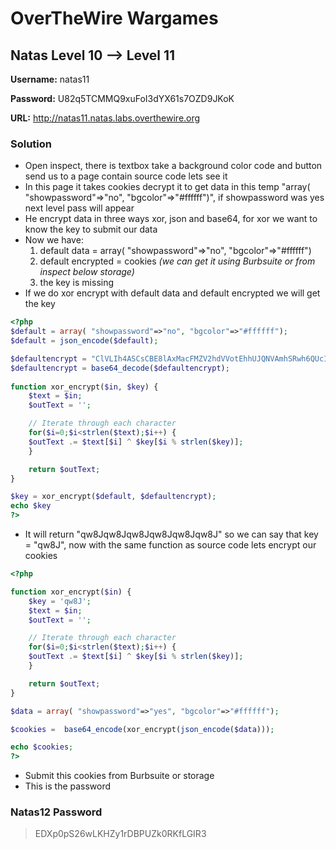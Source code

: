 # OverTheWire Wargames

## Natas Level 10 --> Level 11

**Username:** natas11

**Password:** U82q5TCMMQ9xuFoI3dYX61s7OZD9JKoK 

**URL:**      http://natas11.natas.labs.overthewire.org

### Solution
* Open inspect, there is textbox take a background color code and button send us to a page contain source code lets see it
* In this page it takes cookies decrypt it to get data in this temp "array( "showpassword"=>"no", "bgcolor"=>"#ffffff")", if showpassword was yes next level pass will appear
* He encrypt data in three ways xor, json and base64, for xor we want to know the key to submit our data
* Now we have:
  1. default data = array( "showpassword"=>"no", "bgcolor"=>"#ffffff")
  2. default encrypted = cookies *(we can get it using Burbsuite or from inspect below storage)*
  3. the key is missing 
* If we do xor encrypt with default data and default encrypted we will get the key 
```php
<?php
$default = array( "showpassword"=>"no", "bgcolor"=>"#ffffff");
$default = json_encode($default);

$defaultencrypt = "ClVLIh4ASCsCBE8lAxMacFMZV2hdVVotEhhUJQNVAmhSRwh6QUcIaAw%3D";
$defaultencrypt = base64_decode($defaultencrypt);
 
function xor_encrypt($in, $key) {
    $text = $in;
    $outText = '';

    // Iterate through each character
    for($i=0;$i<strlen($text);$i++) {
    $outText .= $text[$i] ^ $key[$i % strlen($key)];
    }

    return $outText;
}

$key = xor_encrypt($default, $defaultencrypt);
echo $key
?>
```
* It will return "qw8Jqw8Jqw8Jqw8Jqw8Jqw8J" so we can say that key = "qw8J", now with the same function as source code lets encrypt our cookies
```php
<?php

function xor_encrypt($in) {
    $key = 'qw8J';
    $text = $in;
    $outText = '';

    // Iterate through each character
    for($i=0;$i<strlen($text);$i++) {
    $outText .= $text[$i] ^ $key[$i % strlen($key)];
    }

    return $outText;
}

$data = array( "showpassword"=>"yes", "bgcolor"=>"#ffffff");

$cookies =  base64_encode(xor_encrypt(json_encode($data)));

echo $cookies;
?>
```
* Submit this cookies from Burbsuite or storage
* This is the password

### Natas12 Password
>  EDXp0pS26wLKHZy1rDBPUZk0RKfLGIR3

